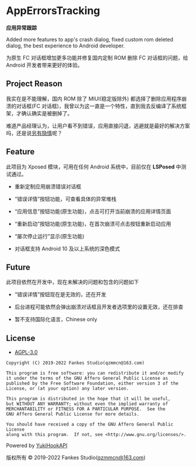 # AppErrorsTracking

**应用异常跟踪**

Added more features to app's crash dialog, fixed custom rom deleted dialog, the best experience to Android developer.

为原生 FC 对话框增加更多功能并修复国内定制 ROM 删除 FC 对话框的问题，给 Android 开发者带来更好的体验。

## Project Reason

我实在是不能理解，国内 ROM 除了 MIUI(稳定版除外) 都选择了删除应用程序崩溃的对话框(FC 对话框)，我曾以为这一直是一个特性，直到我去反编译了系统框架，才确认确实是被删掉了。

难道产品经理认为，让用户看不到错误，应用直接闪退，逃避就是最好的解决方案吗，还是说<u>另有隐情</u>呢？

## Feature

此项目为 Xposed 模块，可用在任何 Android 系统中，目前仅在 **LSPosed** 中测试通过。

- 重新定制应用崩溃错误对话框

- “错误详情”按钮功能，可查看具体的异常堆栈

- “应用信息”按钮功能(原生功能)，点击可打开当前崩溃的应用详情页面

- “重新启动”按钮功能(原生功能)，在首次崩溃可点击按钮重新启动应用

- “屡次停止运行”显示(原生功能)

- 对话框支持 Android 10 及以上系统的深色模式

## Future

此项目依然在开发中，现在未解决的问题和包含的问题如下

- “错误详情”按钮现在是无效的，还在开发

- 后台进程可能依然会弹出崩溃对话框且开发者选项里的设置无效，还在排查

- 暂不支持国际化语言，Chinese only

## License

- [AGPL-3.0](https://www.gnu.org/licenses/agpl-3.0.html)

```
Copyright (C) 2019-2022 Fankes Studio(qzmmcn@163.com)

This program is free software: you can redistribute it and/or modify
it under the terms of the GNU Affero General Public License as
published by the Free Software Foundation, either version 3 of the
License, or (at your option) any later version.

This program is distributed in the hope that it will be useful,
but WITHOUT ANY WARRANTY; without even the implied warranty of
MERCHANTABILITY or FITNESS FOR A PARTICULAR PURPOSE.  See the
GNU Affero General Public License for more details.

You should have received a copy of the GNU Affero General Public License
along with this program.  If not, see <http://www.gnu.org/licenses/>.
```

Powered by [YukiHookAPI](https://github.com/fankes/YukiHookAPI)

版权所有 © 2019-2022 Fankes Studio(qzmmcn@163.com)